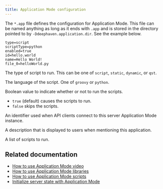 ```yaml
---
title: Application Mode configuration
---
```


The `*.app` file defines the configuration for Application Mode. This file can be named anything as long as it ends with `.app` and is stored in the directory pointed to by `-Ddeephaven.application.dir`. See the example below.

```
type=script
scriptType=python
enabled=true
id=hello.world
name=Hello World!
file_0=helloWorld.py
```

<ParamTable>
<Param name="type" type="String">

The type of script to run. This can be one of `script`, `static`, `dynamic`, or `qst`.

</Param>
<Param name="scriptType" type="String">

The language of the script. One of `groovy` or `python`.

</Param>
<Param name="enabled" type="Boolean">

Boolean value to indicate whether or not to run the scripts.

- `true` (default) causes the scripts to run.
- `false` skips the scripts.

</Param>
<Param name="id" type="String">

An identifier used when API clients connect to this server Application Mode instance.

</Param>
<Param name="name" type="String">

A description that is displayed to users when mentioning this application.

</Param>
<Param name="file_<n>" type="String">

A list of scripts to run.

</Param>
</ParamTable>

## Related documentation

- [How to use Application Mode video](https://youtu.be/GNm1k0WiRMQ)
- [How to use Application Mode libraries](../../how-to-guides/application-mode-libraries.md)
- [How to use Application Mode scripts](../../how-to-guides/application-mode-script.md)
- [Initialize server state with Application Mode](../../how-to-guides/app-mode.md)
